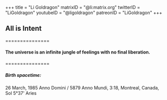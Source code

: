 +++
title = "Li Goldragon"
matrixID = "@li:matrix.org"
twitterID = "LiGoldragon"
youtubeID = "@ligoldragon"
patreonID = "LiGoldragon"
+++

## All is Intent

===============

#### The universe is an infinite jungle of feelings with no final liberation.

===============

##### Birth spacetime:
26 March, 1985 Anno Domini / 5879 Anno Mundi, 3:18,
Montreal, Canada, Sol 5°37' Aries
